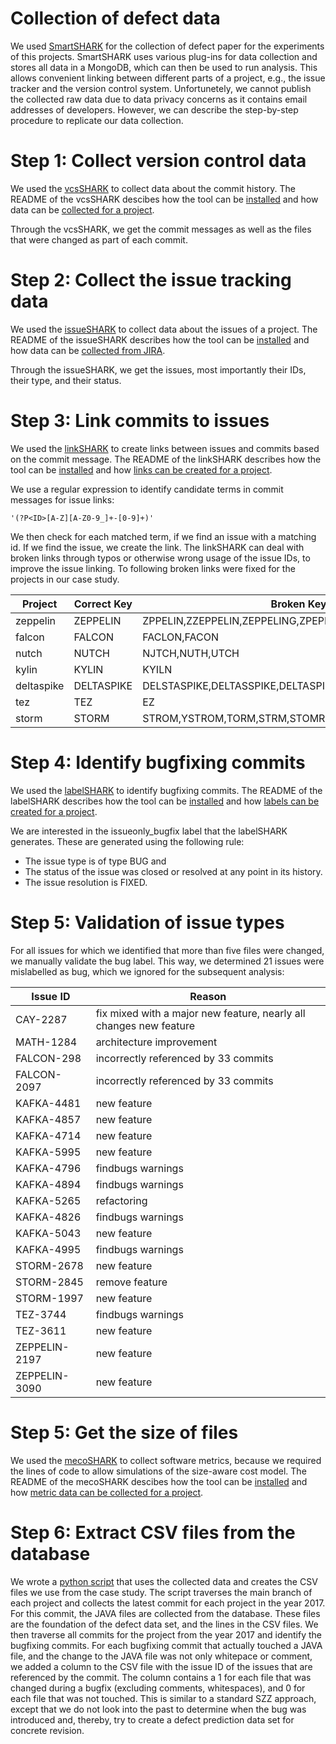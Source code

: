 # Collection of defect data

We used [SmartSHARK](https://smartshark.github.io) for the collection of defect paper for the experiments of this projects. SmartSHARK uses various plug-ins for data collection and stores all data in a MongoDB, which can then be used to run analysis. This allows convenient linking between different parts of a project, e.g., the issue tracker and the version control system. Unfortunetely, we cannot publish the collected raw data due to data privacy concerns as it contains email addresses of developers. However, we can describe the step-by-step procedure to replicate our data collection. 

# Step 1: Collect version control data

We used the [vcsSHARK](https://github.com/smartshark/vcsSHARK) to collect data about the commit history. The README of the vcsSHARK descibes how the tool can be [installed](https://github.com/smartshark/vcsSHARK#installation) and how data can be [collected for a project](https://github.com/smartshark/vcsSHARK#tutorial). 

Through the vcsSHARK, we get the commit messages as well as the files that were changed as part of each commit. 

# Step 2: Collect the issue tracking data

We used the [issueSHARK](https://github.com/smartshark/issueSHARK) to collect data about the issues of a project. The README of the issueSHARK describes how the tool can be [installed](https://github.com/smartshark/issueSHARK#installation) and how data can be [collected from JIRA](https://github.com/smartshark/issueSHARK#tutorial).

Through the issueSHARK, we get the issues, most importantly their IDs, their type, and their status. 

# Step 3: Link commits to issues

We used the [linkSHARK](https://github.com/smartshark/linkSHARK) to create links between issues and commits based on the commit message. The README of the linkSHARK describes how the tool can be [installed](https://github.com/smartshark/linkSHARK#install) and how [links can be created for a project](https://github.com/smartshark/linkSHARK#execution-for-smartshark). 

We use a regular expression to identify candidate terms in commit messages for issue links: 
```
'(?P<ID>[A-Z][A-Z0-9_]+-[0-9]+)'
```

We then check for each matched term, if we find an issue with a matching id. If we find the issue, we create the link. The linkSHARK can deal with broken links through typos or otherwise wrong usage of the issue IDs, to improve the issue linking. To following broken links were fixed for the projects in our case study. 

| Project | Correct Key | Broken Keys |
|---------|-------------|-------------|
| zeppelin | ZEPPELIN | ZPPELIN,ZZEPPELIN,ZEPPELING,ZPEPELIN,ZEPELIN,ZEP,ZEPPEILN |
| falcon | FALCON | FACLON,FACON |
| nutch | NUTCH | NJTCH,NUTH,UTCH |
| kylin | KYLIN | KYILN |
| deltaspike | DELTASPIKE | DELSTASPIKE,DELTASSPIKE,DELTASPILE,DELTAPIKE,DELTESPIKE |
| tez | TEZ | EZ |
| storm | STORM | STROM,YSTROM,TORM,STRM,STOMR |

# Step 4: Identify bugfixing commits

We used the [labelSHARK](https://github.com/smartshark/labelSHARK) to identify bugfixing commits. The README of the labelSHARK describes how the tool can be [installed](https://github.com/smartshark/labelSHARK#install) and how [labels can be created for a project](https://github.com/smartshark/labelSHARK#execution-for-smartshark). 

We are interested in the issueonly_bugfix label that the labelSHARK generates. These are generated using the following rule:
- The issue type is of type BUG and
- The status of the issue was closed or resolved at any point in its history.
- The issue resolution is FIXED.

# Step 5: Validation of issue types

For all issues for which we identified that more than five files were changed, we manually validate the bug label. This way, we determined 21 issues were mislabelled as bug, which we ignored for the subsequent analysis:

|Issue ID|Reason|
|--------|------|
| CAY-2287 | fix mixed with a major new feature, nearly all changes new feature |
| MATH-1284 | architecture improvement |
| FALCON-298 | incorrectly referenced by 33 commits |
| FALCON-2097 | incorrectly referenced by 33 commits |
| KAFKA-4481 | new feature |
| KAFKA-4857 | new feature |
| KAFKA-4714 | new feature |
| KAFKA-5995 | new feature |
| KAFKA-4796 | findbugs warnings |
| KAFKA-4894 | findbugs warnings |
| KAFKA-5265 | refactoring |
| KAFKA-4826 | findbugs warnings |
| KAFKA-5043 | new feature |
| KAFKA-4995 | findbugs warnings |
| STORM-2678 | new feature |
| STORM-2845 | remove feature |
| STORM-1997 | new feature |
| TEZ-3744 | findbugs warnings |
| TEZ-3611 | new feature |
| ZEPPELIN-2197 | new feature |
| ZEPPELIN-3090 | new feature |

# Step 5: Get the size of files

We used the [mecoSHARK](https://github.com/smartshark/mecoSHARK) to collect software metrics, because we required the lines of code to allow simulations of the size-aware cost model. The README of the mecoSHARK descibes how the tool can be [installed](https://github.com/smartshark/mecoSHARK#installation) and how [metric data can be collected for a project](https://github.com/smartshark/mecoSHARK#tutorial).

# Step 6: Extract CSV files from the database

We wrote a [python script](generate_csvfiles.py) that uses the collected data and creates the CSV files we use from the case study. The script traverses the main branch of each project and collects the latest commit for each project in the year 2017. For this commit, the JAVA files are collected from the database. These files are the foundation of the defect data set, and the lines in the CSV files. We then traverse all commits for the project from the year 2017 and identify the bugfixing commits. For each bugfixing commit that actually touched a JAVA file, and the change to the JAVA file was not only whitepace or comment, we added a column to the CSV file with the issue ID of the issues that are referenced by the commit. The column contains a 1 for each file that was changed during a bugfix (excluding comments, whitespaces), and 0 for each file that was not touched. This is similar to a standard SZZ approach, except that we do not look into the past to determine when the bug was introduced and, thereby, try to create a defect prediction data set for concrete revision.
